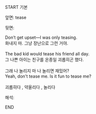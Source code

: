 START
기본

앞면:
tease


뒷면:
<div>Don’t get upset—I was only teasing. </div><div>화내지 마. 그냥 장난으로 그런 거야.</div><div><br></div><div><div>The bad kid would tease his friend all day. </div><div><div>그 나쁜 아이는 친구를 온종일 괴롭히곤 했다.</div></div></div><div><br></div><div><div><div>그래 나 놀리지 마 나 놀리면 재밌어?</div></div><div><div>Yeah, don't tease me. Is it fun to tease me?</div></div></div><div><br></div><div>괴롭히다 , 약올리다 , 놀리다</div>


해석:

END